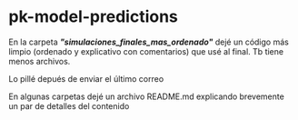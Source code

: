 # pk-model-predictions

En la carpeta ***"simulaciones_finales_mas_ordenado"*** dejé un código más limpio (ordenado y explicativo con comentarios) que usé al final. Tb tiene menos archivos. 

Lo pillé depués de enviar el último correo

En algunas carpetas dejé un archivo README.md explicando brevemente un par de detalles del contenido
